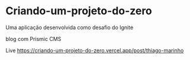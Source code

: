 # Criando-um-projeto-do-zero

Uma aplicação desenvolvida como desafio do Ignite 

blog com Prismic CMS 

Live
https://criando-um-projeto-do-zero.vercel.app/post/thiago-marinho
